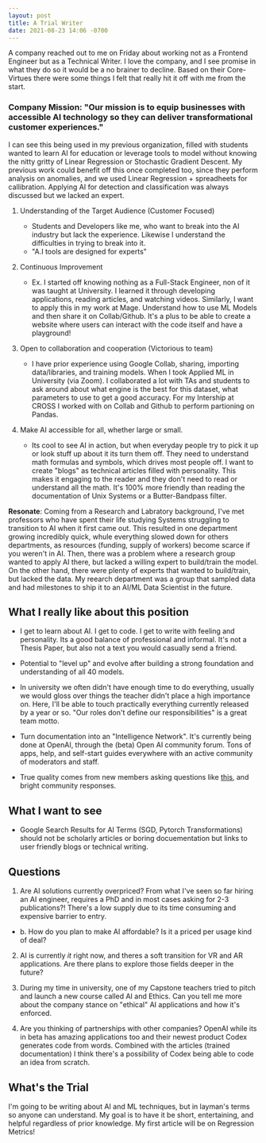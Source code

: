 ```yaml
---
layout: post
title: A Trial Writer
date: 2021-08-23 14:06 -0700
---
```

A company reached out to me on Friday about working not as a Frontend Engineer but as a Technical Writer. I love the company, and I see promise in what they do so it would be a no brainer to decline. Based on their Core-Virtues there were some things I felt that really hit it off with me from the start.

### Company Mission:  "Our mission is to equip businesses with accessible AI technology so they can deliver transformational customer experiences."

I can see this being used in my previous organization, filled with students wanted to learn AI for education or leverage tools to model without knowing the nitty gritty of Linear Regression or Stochastic Gradient Descent. My previous work could benefit off this once completed too, since they perform analysis on anomalies, and we used Linear Regression + spreadheets for callibration. Applying AI for detection and classification was always discussed but we lacked an expert.

1. Understanding of the Target Audience (Customer Focused)
   - Students and Developers like me, who want to break into the AI industry but lack the experience. Likewise I understand the difficulties in trying to break into it. 
   - "A.I tools are designed for experts"
  
2. Continuous Improvement
   - Ex. I started off knowing nothing as a Full-Stack Engineer, non of it was taught at University. I learned it through developing applications, reading articles, and watching videos. Similarly, I want to apply this in my work at Mage. Understand how to use ML Models and then share it on Collab/Github. It's a plus to be able to create a website where users can interact with the code itself and have a playground!

3. Open to collaboration and cooperation (Victorious to team)
   - I have prior experience using Google Collab, sharing, importing data/libraries, and training models. When I took Applied ML in University (via Zoom). I collaborated a lot with TAs and students to ask around about what engine is the best for this dataset, what parameters to use to get a good accuracy. For my Intership at CROSS I worked with on Collab and Github to perform partioning on Pandas.

4. Make AI accessible for all, whether large or small.
   - Its cool to see AI in action, but when everyday people try to pick it up or look stuff up about it its turn them off. They need to understand math formulas and symbols, which drives most people off. I want to create "blogs" as technical articles filled with personality. This makes it engaging to the reader and they don't need to read or understand all the math. It's 100% more friendly than reading the documentation of Unix Systems or a Butter-Bandpass filter.
  
**Resonate**:
Coming from a Research and Labratory background, I've met professors who have spent their life studying Systems struggling to transition to AI when it first came out. This resulted in one department growing incredibly quick, whule everything slowed down for others departments, as resources (funding, supply of workers) become scarce if you weren't in AI. Then, there was a problem where a research group wanted to apply AI there, but lacked a willing expert to build/train the model. On the other hand, there were plenty of experts that wanted to build/train, but lacked the data. My reearch department was a group that sampled data and had milestones to ship it to an AI/ML Data Scientist in the future.

## What I really like about this position
- I get to learn about AI. I get to code. I get to write with feeling and personality. Its a good balance of professional and informal. It's not a Thesis Paper, but also not a text you would casually send a friend.

- Potential to "level up" and evolve after building a strong foundation and understanding of all 40 models.

- In university we often didn't have enough time to do everything, usually we would gloss over things the teacher didn't place a high importance on. Here, I'll be able to touch practically everything currently released by a year or so. "Our roles don't define our responsibilities" is a great team motto.

- Turn documentation into an "Intelligence Network". It's currently being done at OpenAI, through the (beta) Open AI community forum. Tons of apps, help, and self-start guides everywhere with an active community of moderators and staff.
- True quality comes from new members asking questions like [this](https://community.openai.com/t/can-a-complete-coding-n00b-build-an-app-with-gpt-3/5747/34 
), and bright community responses.

## What I want to see
- Google Search Results for AI Terms (SGD, Pytorch Transformations) should not be scholarly articles or boring docuementation but links to user friendly blogs or technical writing.

## Questions
1. Are AI solutions currently overpriced? From what I've seen so far hiring an AI engineer, requires a PhD and in most cases asking for 2-3 publications?! There's a low supply due to its time consuming and expensive barrier to entry. 
- b. How do you plan to make AI affordable? 
Is it a priced per usage kind of deal?

2. AI is currently *it* right now, and theres a soft transition for VR and AR applications. Are there plans to explore those fields deeper in the future? 

3. During my time in university, one of my Capstone teachers tried to pitch and launch a new course called AI and Ethics. 
Can you tell me more about the company stance on "ethical" AI applications and how it's enforced.

4. Are you thinking of partnerships with other companies? 
OpenAI while its in beta has amazing applications too and their newest product Codex generates code from words. Combined with the articles (trained documentation) I think there's a possibility of Codex being able to code an idea from scratch.

## What's the Trial
I'm going to be writing about AI and ML techniques, but in layman's terms so anyone can understand. My goal is to have it be short, entertaining, and helpful regardless of prior knowledge. My first article will be on Regression Metrics! 